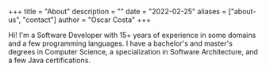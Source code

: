 +++
title = "About"
description = ""
date = "2022-02-25"
aliases = ["about-us", "contact"]
author = "Oscar Costa"
+++

Hi! I'm a Software Developer with 15+ years of experience in some domains and a few programming languages. I have a bachelor's and master's degrees in Computer Science, a specialization in Software Architecture, and a few Java certifications.
